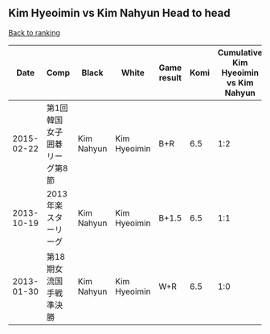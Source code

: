 ## Kim Hyeoimin vs Kim Nahyun Head to head

[Back to ranking](../../index.md)




| **Date** | **Comp** | **Black** | **White** | **Game result** | **Komi** | **Cumulative Kim Hyeoimin vs Kim Nahyun** | **Kim Hyeoimin streak** | **Kim Nahyun streak** | 
| --- | --- | --- | --- | --- | --- | --- | --- | --- |
| 2015-02-22 | 第1回韓国女子囲碁リーグ第8節 | Kim Nahyun | Kim Hyeoimin | B+R | 6.5 | 1:2 | 0 | 2 | 
| 2013-10-19 | 2013年楽スターリーグ | Kim Nahyun | Kim Hyeoimin | B+1.5 | 6.5 | 1:1 | 0 | 1 | 
| 2013-01-30 | 第18期女流国手戦準決勝 | Kim Nahyun | Kim Hyeoimin | W+R | 6.5 | 1:0 | 1 | 0 |




